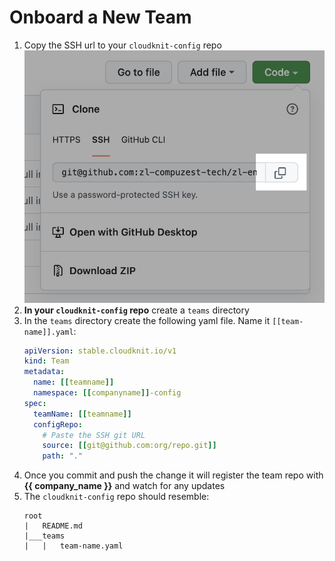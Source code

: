 # Onboard a New Team

1. Copy the SSH url to your `cloudknit-config` repo
    ![SSH URL](/assets/images/team-onboard-clone-url.png)
1. **In your `cloudknit-config` repo** create a `teams` directory
1. In the `teams` directory create the following yaml file. Name it `[[team-name]].yaml`:
    ```yaml
    apiVersion: stable.cloudknit.io/v1
    kind: Team
    metadata:
      name: [[teamname]]
      namespace: [[companyname]]-config
    spec:
      teamName: [[teamname]]
      configRepo:
        # Paste the SSH git URL
        source: [[git@github.com:org/repo.git]]
        path: "."
    ```
1. Once you commit and push the change it will register the team repo with **{{ company_name }}** and watch for any updates
1. The `cloudknit-config` repo should resemble:
    ```
    root
    |   README.md
    |___teams
    |   |   team-name.yaml
    ```

